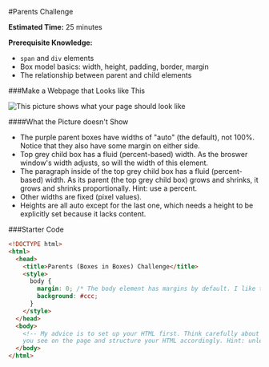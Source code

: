 #Parents Challenge

**Estimated Time:** 25 minutes

**Prerequisite Knowledge:**

* `span` and `div` elements
* Box model basics: width, height, padding, border, margin
* The relationship between parent and child elements

###Make a Webpage that Looks like This 

![This picture shows what your page should look like](https://raw.github.com/christensenacademy/christensen-academy/master/modules/css-layouts/challenges/parents-challenge.png)

####What the Picture doesn't Show

* The purple parent boxes have widths of "auto" (the default), not 100%. Notice that they also have some margin on either side.
* Top grey child box has a fluid (percent-based) width. As the broswer window's width adjusts, so will the width of this element.
* The paragraph inside of the top grey child box has a fluid (percent-based) width. As its parent (the top grey child box) grows and shrinks, it grows and shrinks proportionally. Hint: use a percent.
* Other widths are fixed (pixel values).
* Heights are all auto except for the last one, which needs a height to be explicitly set because it lacks content.

###Starter Code

```html
<!DOCTYPE html>
<html>
  <head>
    <title>Parents (Boxes in Boxes) Challenge</title>
    <style>
      body { 
        margin: 0; /* The body element has margins by default. I like to turn them off. */
        background: #ccc;
      }
    </style>
  </head>
  <body>
    <!-- My advice is to set up your HTML first. Think carefully about the parent-child relationships 
    you see on the page and structure your HTML accordingly. Hint: unless a box just has text in it, it is a div. -->
  </body>
</html>

```
